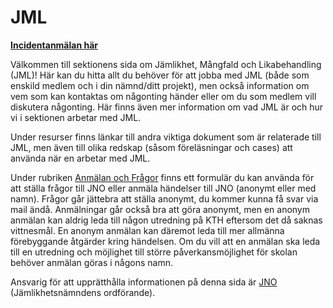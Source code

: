 # JML

**[Incidentanmälan här](https://jml.datasektionen.se/)**

Välkommen till sektionens sida om Jämlikhet, Mångfald och Likabehandling (JML)! Här kan du hitta allt du behöver för att jobba med JML (både som enskild medlem och i din nämnd/ditt projekt), men också information om vem som kan kontaktas om någonting händer eller om du som medlem vill diskutera någonting. Här finns även mer information om vad JML är och hur vi i sektionen arbetar med JML.

Under resurser finns länkar till andra viktiga dokument som är relaterade till JML, men även till olika redskap (såsom föreläsningar och cases) att använda när en arbetar med JML.

Under rubriken [Anmälan och Frågor](https://datasektionen.se/jml/anmalan-och-fragor) finns ett formulär du kan använda för att ställa frågor till JNO eller anmäla händelser till JNO (anonymt eller med namn). Frågor går jättebra att ställa anonymt, du kommer kunna få svar via mail ändå. Anmälningar går också bra att göra anonymt, men en anonym anmälan kan aldrig leda till någon utredning på KTH eftersom det då saknas vittnesmål. En anonym anmälan kan däremot leda till mer allmänna förebyggande åtgärder kring händelsen. Om du vill att en anmälan ska leda till en utredning och möjlighet till större påverkansmöjlighet för skolan behöver anmälan göras i någons namn.

Ansvarig för att upprätthålla informationen på denna sida är [JNO](https://dfunkt.datasektionen.se/position/id/6) (Jämlikhetsnämndens ordförande).
